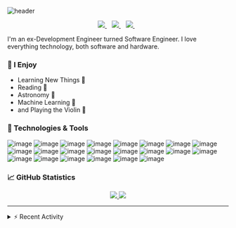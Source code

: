 ![header](https://capsule-render.vercel.app/api?type=waving&color=102a44&height=300&section=header&text=Hi,%20my%20name%20is%20Jonas%20Samuelsson&fontSize=40&desc=aka%20j0sa&fontColor=994CC3&descSize=25)

<p align='center'>
  <a href="https://github.com/j0sa">
    <img src="https://img.shields.io/github/followers/j0sa?label=github&logo=github&style=for-the-badge&labelColor=black&color=994CC3" />
  </a>&nbsp;&nbsp;
  <a href="">
    <img src="https://img.shields.io/badge/LinkedIn-0077B5?style=for-the-badge&logo=linkedin&logoColor=white" />        
  </a>&nbsp;&nbsp;
  <a href="https://dev.to/j0sa">
    <img src="https://img.shields.io/badge/DEV.TO-%230A0A0A.svg?&style=for-the-badge&logo=dev-dot-to&logoColor=white" />        
  </a>&nbsp;&nbsp;
</p>

I'm an ex-Development Engineer turned Software Engineer. I love everything technology, both software and hardware.

### 🤗 I Enjoy
* Learning New Things 🧠
* Reading 📖
* Astronomy 🔭
* Machine Learning 🤖
* and Playing the Violin 🎻

### 🧰 Technologies & Tools
![image](https://img.shields.io/badge/OS-Linux-informational?style=flat-square&logo=linux&logoColor=7FDBCA&color=994CC3&labelColor=102a44)
![image](https://img.shields.io/badge/Editor-Vim-informational?style=flat-square&logo=vim&logoColor=7FDBCA&color=994CC3&labelColor=102a44)
![image](https://img.shields.io/badge/Editor-VSCode-informational?style=flat-square&logo=visualstudiocode&logoColor=7FDBCA&color=994CC3&labelColor=102a44)
![image](https://img.shields.io/badge/Code-C-informational?style=flat-square&logo=c&logoColor=7FDBCA&color=994CC3&labelColor=102a44)
![image](https://img.shields.io/badge/Code-C++-informational?style=flat-square&logo=cplusplus&logoColor=7FDBCA&color=994CC3&labelColor=102a44)
![image](https://img.shields.io/badge/Code-C_Sharp-informational?style=flat-square&logo=csharp&logoColor=7FDBCA&color=994CC3&labelColor=102a44)
![image](https://img.shields.io/badge/Code-JavaScript-informational?style=flat-square&logo=javascript&logoColor=7FDBCA&color=994CC3&labelColor=102a44)
![image](https://img.shields.io/badge/Code-TypeScript-informational?style=flat-square&logo=typescript&logoColor=7FDBCA&color=994CC3&labelColor=102a44)
![image](https://img.shields.io/badge/Code-Python-informational?style=flat-square&logo=python&logoColor=7FDBCA&color=994CC3&labelColor=102a44)
![image](https://img.shields.io/badge/Code-Java-informational?style=flat-square&logo=java&logoColor=7FDBCA&color=994CC3&labelColor=102a44)
![image](https://img.shields.io/badge/Shell-Bash-informational?style=flat-square&logo=gnubash&logoColor=7FDBCA&color=994CC3&labelColor=102a44)
![image](https://img.shields.io/badge/Tools-NumPy-informational?style=flat-square&logo=numpy&logoColor=7FDBCA&color=994CC3&labelColor=102a44)
![image](https://img.shields.io/badge/Tools-SciPy-informational?style=flat-square&logo=scipy&logoColor=7FDBCA&color=994CC3&labelColor=102a44)
![image](https://img.shields.io/badge/Tools-SciKit_Learn-informational?style=flat-square&logo=scikitlearn&logoColor=7FDBCA&color=994CC3&labelColor=102a44)
![image](https://img.shields.io/badge/Tools-Pandas-informational?style=flat-square&logo=pandas&logoColor=7FDBCA&color=994CC3&labelColor=102a44)
![image](https://img.shields.io/badge/Tools-PyTorch-informational?style=flat-square&logo=pytorch&logoColor=7FDBCA&color=994CC3&labelColor=102a44)
![image](https://img.shields.io/badge/Tools-TensorFlow-informational?style=flat-square&logo=tensorflow&logoColor=7FDBCA&color=994CC3&labelColor=102a44)
![image](https://img.shields.io/badge/Tools-MySQL-informational?style=flat-square&logo=mysql&logoColor=7FDBCA&color=994CC3&labelColor=102a44)
![image](https://img.shields.io/badge/Tools-Microsoft_SQL_Server-informational?style=flat-square&logo=microsoftsqlserver&logoColor=7FDBCA&color=994CC3&labelColor=102a44)
![image](https://img.shields.io/badge/Tools-SQLite-informational?style=flat-square&logo=sqlite&logoColor=7FDBCA&color=994CC3&labelColor=102a44)
![image](https://img.shields.io/badge/Tools-Git-informational?style=flat-square&logo=git&logoColor=7FDBCA&color=994CC3&labelColor=102a44)
![image](https://img.shields.io/badge/Tools-GitHub-informational?style=flat-square&logo=github&logoColor=7FDBCA&color=994CC3&labelColor=102a44)

### &#x1f4c8; GitHub Statistics
<p align='center'>
  <a href="https://github.com/j0sa/j0sa">
    <img src="https://github-readme-stats.vercel.app/api/top-langs/?username=j0sa&theme=nightowl&hide_border=true&layout=compact&langs_count=20&card_width=270" />
  </a>
  <a href="https://github.com/j0sa/j0sa">
    <img src="https://github-readme-stats.vercel.app/api?username=j0sa&count_private=true&show_icons=true&theme=nightowl&line_height=28.5&hide_border=true&include_all_commits=true" />
  </a>
</p>

<!-- ![visitors](https://visitor-badge.glitch.me/badge?page_id=j0sa.j0sa&left_color=green&right_color=red) -->
---
<details>
  <summary>⚡ Recent Activity</summary>
  
  <!--START_SECTION:activity-->
</details>

<!-- [![trophy](https://github-profile-trophy.vercel.app/?username=j0sa)](https://github.com/ryo-ma/github-profile-trophy) -->

<!--

- 🔭 I’m currently working on ...
- 🌱 I’m currently learning ...
- 👯 I’m looking to collaborate on ...
- 🤔 I’m looking for help with ...
- 💬 Ask me about ...
- 📫 How to reach me: ...
- 😄 Pronouns: ...
- ⚡ Fun fact: ...
-->
